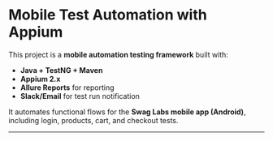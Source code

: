 # Mobile Test Automation with Appium

This project is a **mobile automation testing framework** built with:
- **Java + TestNG + Maven**
- **Appium 2.x**
- **Allure Reports** for reporting
- **Slack/Email** for test run notification


It automates functional flows for the **Swag Labs mobile app (Android)**, including login, products, cart, and checkout tests.

---

